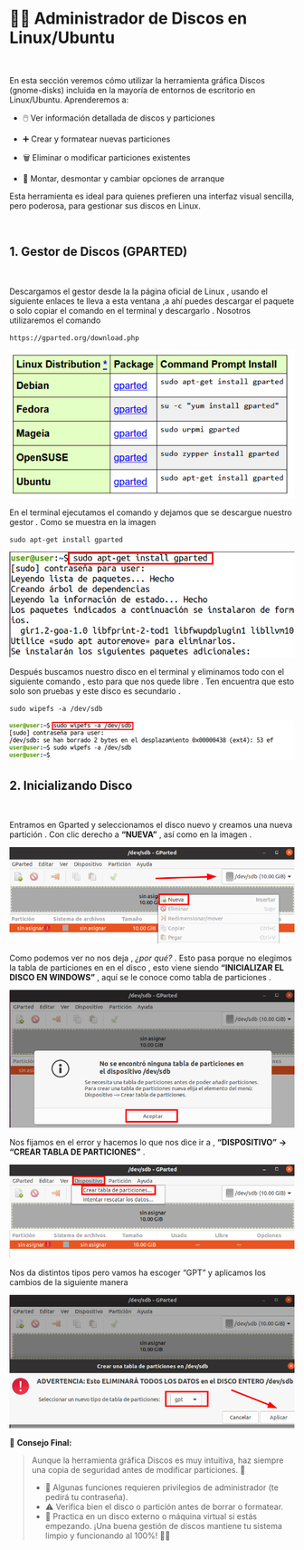 # 🐧💽 **Administrador de Discos en Linux/Ubuntu**
<br>

En esta sección veremos cómo utilizar la herramienta gráfica Discos (gnome-disks) incluida en la mayoría de entornos de escritorio en Linux/Ubuntu.
Aprenderemos a:

  - 🖱️ Ver información detallada de discos y particiones

  - ➕ Crear y formatear nuevas particiones
  - 🗑️ Eliminar o modificar particiones existentes

  - 🔄 Montar, desmontar y cambiar opciones de arranque

Esta herramienta es ideal para quienes prefieren una interfaz visual sencilla, pero poderosa, para gestionar sus discos en Linux.

<br>

## 1. Gestor de Discos (GPARTED)
<br>


Descargamos el gestor desde la la página oficial de Linux , usando el siguiente enlaces te lleva a esta ventana ,a ahí puedes descargar el paquete o solo copiar el comando en el terminal y descargarlo . Nosotros utilizaremos el comando 

~~~~~~~~~~~~~~~~~~~~~~~~~~~~~~~~
https://gparted.org/download.php
~~~~~~~~~~~~~~~~~~~~~~~~~~~~~~~~

![Enlace de Download](./img_gparted/1_enlace_dowload.png)


En el terminal ejecutamos el comando y dejamos que se descargue nuestro gestor . Como se muestra en la imagen 


~~~~~~~~~~~~~~~~~~~~~~~~~~~~
sudo apt-get install gparted
~~~~~~~~~~~~~~~~~~~~~~~~~~~~

![Desde el cmd Download](./img_gparted/2_cmd_dowload.png)


Después buscamos nuestro disco en el terminal y eliminamos todo con el siguiente comando , esto para que nos quede libre . Ten encuentra que esto solo son pruebas y este disco es secundario .

~~~~~~~~~~~~~~~~~~~~~~~
sudo wipefs -a /dev/sdb
~~~~~~~~~~~~~~~~~~~~~~~

![Desde el cmd delete](./img_gparted/3_cmd_delete.png)


## 2. Inicializando Disco
<br>


Entramos en Gparted y seleccionamos el disco nuevo y creamos una nueva partición . Con clic derecho a **“NUEVA”** , así como en la imagen .


![Error al Inicializar 1](./img_gparted/4_inicializando_disco_error.png)


Como podemos ver no nos deja , *¿por qué?* . Esto pasa porque no elegimos la tabla de particiones en en el disco , esto viene siendo **“INICIALIZAR EL DISCO EN WINDOWS”** , aquí se le conoce como tabla de particiones .


![Error al Inicializar 2 ](./img_gparted/5_inicializando_disco_error.png)


Nos fijamos en el error y hacemos lo que nos dice ir a , **“DISPOSITIVO”** **→ “CREAR TABLA DE PARTICIONES”** . 

![Correcto inicalizacion 1 ](./img_gparted/6_inicializando_disco_correct.png)


Nos da distintos tipos pero vamos ha escoger “GPT” y aplicamos los cambios de la siguiente manera 

![Correcto inicalizacion 2 ](./img_gparted/7_inicializando_disco_correct.png)




🧠 **Consejo Final:**

> Aunque la herramienta gráfica Discos es muy intuitiva, haz siempre una copia de seguridad antes de modificar particiones. 💾
>  - 🔐 Algunas funciones requieren privilegios de administrador (te pedirá tu contraseña).
>  - ⚠️ Verifica bien el disco o partición antes de borrar o formatear.
>  - 🧪 Practica en un disco externo o máquina virtual si estás empezando.
> ¡Una buena gestión de discos mantiene tu sistema limpio y funcionando al 100%! 🐧🚀 

